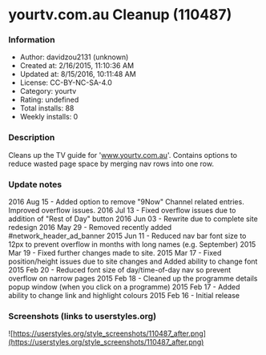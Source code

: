 # yourtv.com.au Cleanup (110487)

### Information
- Author: davidzou2131 (unknown)
- Created at: 2/16/2015, 11:10:36 AM
- Updated at: 8/15/2016, 10:11:48 AM
- License:  CC-BY-NC-SA-4.0
- Category: yourtv
- Rating: undefined
- Total installs: 88
- Weekly installs: 0


### Description
Cleans up the TV guide for 'www.yourtv.com.au'.
Contains options to reduce wasted page space by merging nav rows into one row.

### Update notes
2016 Aug 15 - Added option to remove "9Now" Channel related entries. Improved overflow issues.
2016 Jul 13 - Fixed overflow issues due to addition of "Rest of Day" button
2016 Jun 03 - Rewrite due to complete site redesign
2016 May 29 - Removed recently added #network_header_ad_banner
2015 Jun 11 - Reduced nav bar font size to 12px to prevent overflow in months with long names (e.g. September)
2015 Mar 19 - Fixed further changes made to site.
2015 Mar 17 - Fixed position/height issues due to site changes and Added ability to change font
2015 Feb 20 - Reduced font size of day/time-of-day nav so prevent overflow on narrow pages
2015 Feb 18 - Cleaned up the programme details popup window (when you click on a programme)
2015 Feb 17 - Added ability to change link and highlight colours
2015 Feb 16 - Initial release

### Screenshots (links to userstyles.org)
![https://userstyles.org/style_screenshots/110487_after.png](https://userstyles.org/style_screenshots/110487_after.png)


